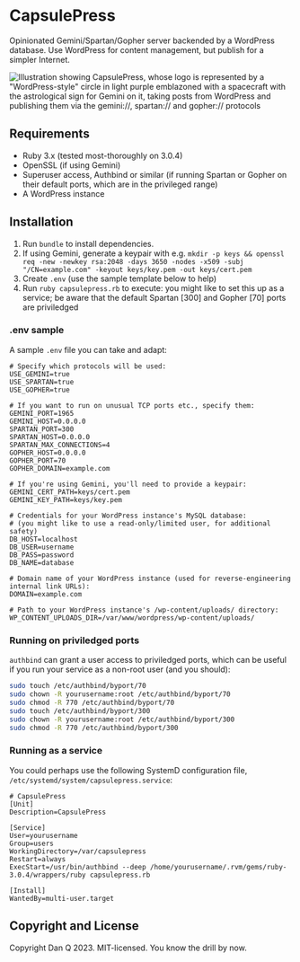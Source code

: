 # CapsulePress

Opinionated Gemini/Spartan/Gopher server backended by a WordPress database. Use WordPress for content management, but publish for a simpler Internet.

![Illustration showing CapsulePress, whose logo is represented by a "WordPress-style" circle in light purple emblazoned with a spacecraft with the astrological sign for Gemini on it, taking posts from WordPress and publishing them via the gemini://, spartan:// and gopher:// protocols](https://github.com/Dan-Q/CapsulePress/assets/53293/e5ada698-32ff-4a0d-a48c-819cbb5c45cf)

## Requirements

- Ruby 3.x (tested most-thoroughly on 3.0.4)
- OpenSSL (if using Gemini)
- Superuser access, Authbind or similar (if running Spartan or Gopher on their default ports, which are in the privileged range)
- A WordPress instance

## Installation

1. Run `bundle` to install dependencies.
2. If using Gemini, generate a keypair with e.g. `mkdir -p keys && openssl req -new -newkey rsa:2048 -days 3650 -nodes -x509 -subj "/CN=example.com" -keyout keys/key.pem -out keys/cert.pem`
3. Create `.env` (use the sample template below to help)
4. Run `ruby capsulepress.rb` to execute: you might like to set this up as a service; be aware that the default Spartan [300] and Gopher [70] ports are priviledged

### .env sample

A sample `.env` file you can take and adapt:

```
# Specify which protocols will be used:
USE_GEMINI=true
USE_SPARTAN=true
USE_GOPHER=true

# If you want to run on unusual TCP ports etc., specify them:
GEMINI_PORT=1965
GEMINI_HOST=0.0.0.0
SPARTAN_PORT=300
SPARTAN_HOST=0.0.0.0
SPARTAN_MAX_CONNECTIONS=4
GOPHER_HOST=0.0.0.0
GOPHER_PORT=70
GOPHER_DOMAIN=example.com

# If you're using Gemini, you'll need to provide a keypair:
GEMINI_CERT_PATH=keys/cert.pem
GEMINI_KEY_PATH=keys/key.pem

# Credentials for your WordPress instance's MySQL database:
# (you might like to use a read-only/limited user, for additional safety)
DB_HOST=localhost
DB_USER=username
DB_PASS=password
DB_NAME=database

# Domain name of your WordPress instance (used for reverse-engineering internal link URLs):
DOMAIN=example.com

# Path to your WordPress instance's /wp-content/uploads/ directory:
WP_CONTENT_UPLOADS_DIR=/var/www/wordpress/wp-content/uploads/

```

### Running on priviledged ports

`authbind` can grant a user access to priviledged ports, which can be useful if you run your service as a non-root user (and you should):

```bash
sudo touch /etc/authbind/byport/70
sudo chown -R yourusername:root /etc/authbind/byport/70
sudo chmod -R 770 /etc/authbind/byport/70
sudo touch /etc/authbind/byport/300
sudo chown -R yourusername:root /etc/authbind/byport/300
sudo chmod -R 770 /etc/authbind/byport/300
```

### Running as a service

You could perhaps use the following SystemD configuration file, `/etc/systemd/system/capsulepress.service`:

```
# CapsulePress
[Unit]
Description=CapsulePress

[Service]
User=yourusername
Group=users
WorkingDirectory=/var/capsulepress
Restart=always
ExecStart=/usr/bin/authbind --deep /home/yourusername/.rvm/gems/ruby-3.0.4/wrappers/ruby capsulepress.rb

[Install]
WantedBy=multi-user.target
```

## Copyright and License

Copyright Dan Q 2023. MIT-licensed. You know the drill by now.

